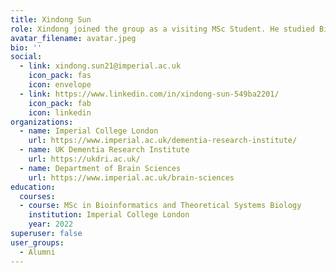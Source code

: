```yaml
---
title: Xindong Sun
role: Xindong joined the group as a visiting MSc Student. He studied Bioinformatics and Theoretical Systems Biology at Imperial College London. 
avatar_filename: avatar.jpeg
bio: ''
social:
  - link: xindong.sun21@imperial.ac.uk
    icon_pack: fas
    icon: envelope
  - link: https://www.linkedin.com/in/xindong-sun-549ba2201/
    icon_pack: fab
    icon: linkedin
organizations:
  - name: Imperial College London
    url: https://www.imperial.ac.uk/dementia-research-institute/
  - name: UK Dementia Research Institute
    url: https://ukdri.ac.uk/
  - name: Department of Brain Sciences
    url: https://www.imperial.ac.uk/brain-sciences
education:
  courses:
  - course: MSc in Bioinformatics and Theoretical Systems Biology
    institution: Imperial College London
    year: 2022
superuser: false
user_groups:
  - Alumni
---
```



